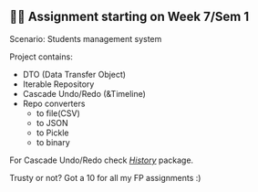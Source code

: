 <h2>🥱🥱 Assignment starting on Week 7/Sem 1</h2>

<p>Scenario: Students management system</p>

<p>Project contains:</p>

<ul>
<li>DTO (Data Transfer Object)</li>
<li>Iterable Repository</li>
<li>Cascade Undo/Redo (&Timeline)</li>
<li>Repo converters
  <ul>
    <li>to file(CSV)</li>
    <li>to JSON</li>
    <li>to Pickle</li>
    <li>to binary</li>
  </ul>
</li>
</ul>

<p>For Cascade Undo/Redo check <i><a href="https://github.com/cinnamonbreakfast/uni_implementations/tree/master/FP/W7/Project/History"><u>History</u></a></i> package.</p>

<p>Trusty or not? Got a 10 for all my FP assignments :)</p>
